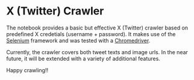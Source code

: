 # X (Twitter) Crawler

The notebook provides a basic but effective X (Twitter) crawler based on predefined X credetials (username + password). 
It makes use of the [Selenium](https://www.selenium.dev) framework and was tested with a [Chromedriver](https://chromedriver.chromium.org/downloads). 

Currently, the crawler covers both tweet texts and image urls. In the near future, it will be extended with a variety of additional features.

Happy crawling!!

